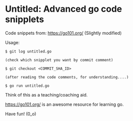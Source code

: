 # Untitled: Advanced go code snipplets
Code snippets from: https://go101.org/ (Slightly modified)

Usage:
```console
$ git log untitled.go

(check which snipplet you want by commit comment)

$ git checkout <COMMIT_SHA_ID>

(after reading the code comments, for understanding....)

$ go run untitled.go
```
Think of this as a teaching/coaching aid. 

https://go101.org/ is an awesome resource for learning go.

Have fun! (0_o)
